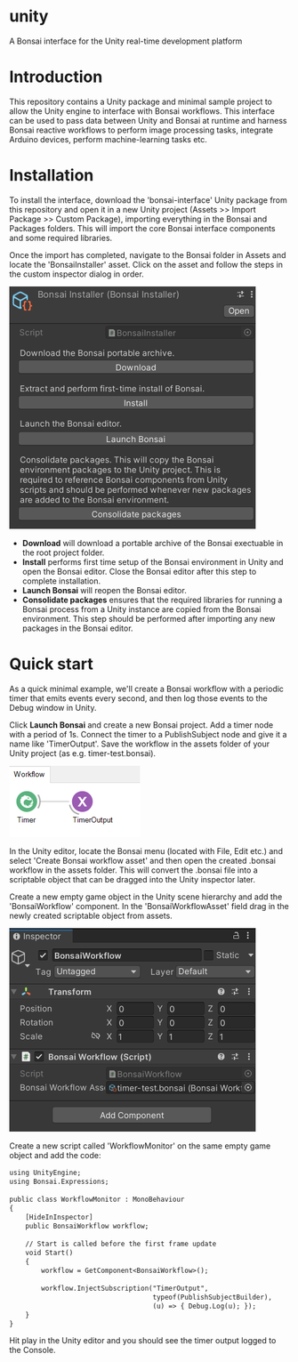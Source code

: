 # unity
A Bonsai interface for the Unity real-time development platform

# Introduction
This repository contains a Unity package and minimal sample project to allow the Unity engine to interface with Bonsai workflows. This interface can be used to pass data between Unity and Bonsai at runtime and harness Bonsai reactive workflows to perform image processing tasks, integrate Arduino devices, perform machine-learning tasks etc.

# Installation
To install the interface, download the 'bonsai-interface' Unity package from this repository and open it in a new Unity project (Assets >> Import Package >> Custom Package), importing everything in the Bonsai and Packages folders. This will import the core Bonsai interface components and some required libraries.

Once the import has completed, navigate to the Bonsai folder in Assets and locate the 'BonsaiInstaller' asset. Click on the asset and follow the steps in the custom inspector dialog in order.

![BonsaiInstaller](Images/BonsaiInstaller.PNG)

- **Download** will download a portable archive of the Bonsai exectuable in the root project folder.
- **Install** performs first time setup of the Bonsai environment in Unity and open the Bonsai editor. Close the Bonsai editor after this step to complete installation.
- **Launch Bonsai** will reopen the Bonsai editor.
- **Consolidate packages** ensures that the required libraries for running a Bonsai process from a Unity instance are copied from the Bonsai environment. This step should be performed after importing any new packages in the Bonsai editor.

# Quick start

As a quick minimal example, we'll create a Bonsai workflow with a periodic timer that emits events every second, and then log those events to the Debug window in Unity.

Click **Launch Bonsai** and create a new Bonsai project. Add a timer node with a period of 1s. Connect the timer to a PublishSubject node and give it a name like 'TimerOutput'. Save the workflow in the assets folder of your Unity project (as e.g. timer-test.bonsai).

![Timer test workflow](Images/TimerTest.PNG)

 In the Unity editor, locate the Bonsai menu (located with File, Edit etc.) and select 'Create Bonsai workflow asset' and then open the created .bonsai workflow in the assets folder. This will convert the .bonsai file into a scriptable object that can be dragged into the Unity inspector later.

 Create a new empty game object in the Unity scene hierarchy and add the 'BonsaiWorkflow' component. In the 'BonsaiWorkflowAsset' field drag in the newly created scriptable object from assets.

 ![Bonsai workflow component](Images/BonsaiWorkflowComponent.PNG)

 Create a new script called 'WorkflowMonitor' on the same empty game object and add the code:

```
using UnityEngine;
using Bonsai.Expressions;

public class WorkflowMonitor : MonoBehaviour
{
    [HideInInspector]
    public BonsaiWorkflow workflow;

    // Start is called before the first frame update
    void Start()
    {
        workflow = GetComponent<BonsaiWorkflow>();

        workflow.InjectSubscription("TimerOutput", 
                                    typeof(PublishSubjectBuilder), 
                                    (u) => { Debug.Log(u); });
    }
}
```

Hit play in the Unity editor and you should see the timer output logged to the Console.